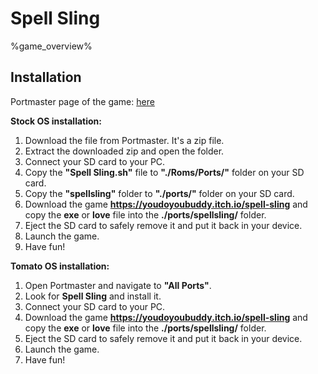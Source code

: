 # Spell Sling

%game_overview%

## Installation

Portmaster page of the game: [here](https://portmaster.games/detail.html?name=spellsling)

**Stock OS installation:**
1. Download the file from Portmaster. It's a zip file.
2. Extract the downloaded zip and open the folder.
3. Connect your SD card to your PC.
4. Copy the **"Spell Sling.sh"** file to **"./Roms/Ports/"** folder on your SD card.
5. Copy the **"spellsling"** folder to **"./ports/"** folder on your SD card.
6. Download the game **https://youdoyoubuddy.itch.io/spell-sling** and copy the **exe** or **love** file into the **./ports/spellsling/** folder.
7. Eject the SD card to safely remove it and put it back in your device.
8. Launch the game.
9. Have fun!

**Tomato OS installation:**
1. Open Portmaster and navigate to **"All Ports"**.
2. Look for **Spell Sling** and install it.
3. Connect your SD card to your PC.
3. Download the game **https://youdoyoubuddy.itch.io/spell-sling** and copy the **exe** or **love** file into the **./ports/spellsling/** folder.
4. Eject the SD card to safely remove it and put it back in your device.
5. Launch the game.
6. Have fun!